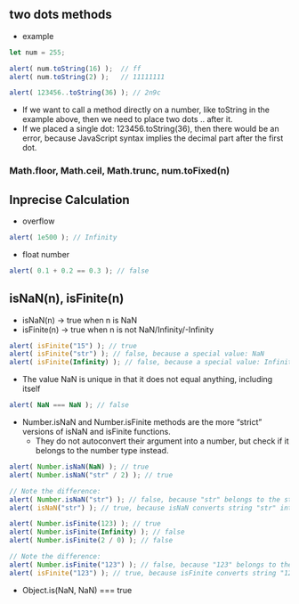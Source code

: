 ## two dots methods
- example
```javascript
let num = 255;

alert( num.toString(16) );  // ff
alert( num.toString(2) );   // 11111111

alert( 123456..toString(36) ); // 2n9c
```
- If we want to call a method directly on a number, like toString in the example above, then we need to place two dots .. after it.
- If we placed a single dot: 123456.toString(36), then there would be an error, because JavaScript syntax implies the decimal part after the first dot.

### Math.floor, Math.ceil, Math.trunc, num.toFixed(n)

## Inprecise Calculation
- overflow
```javascript
alert( 1e500 ); // Infinity
```
- float number
```javascript
alert( 0.1 + 0.2 == 0.3 ); // false
```

## isNaN(n), isFinite(n)
- isNaN(n) -> true when n is NaN
- isFinite(n) -> true when n is not NaN/Infinity/-Infinity
```javascript
alert( isFinite("15") ); // true
alert( isFinite("str") ); // false, because a special value: NaN
alert( isFinite(Infinity) ); // false, because a special value: Infinity
```
- The value NaN is unique in that it does not equal anything, including itself
```javascript
alert( NaN === NaN ); // false
```
- Number.isNaN and Number.isFinite methods are the more “strict” versions of isNaN and isFinite functions.
  - They do not autoconvert their argument into a number, but check if it belongs to the number type instead.
```javascript
alert( Number.isNaN(NaN) ); // true
alert( Number.isNaN("str" / 2) ); // true

// Note the difference:
alert( Number.isNaN("str") ); // false, because "str" belongs to the string type, not the number type
alert( isNaN("str") ); // true, because isNaN converts string "str" into a number and gets NaN as a result of this conversion
```
```javascript
alert( Number.isFinite(123) ); // true
alert( Number.isFinite(Infinity) ); // false
alert( Number.isFinite(2 / 0) ); // false

// Note the difference:
alert( Number.isFinite("123") ); // false, because "123" belongs to the string type, not the number type
alert( isFinite("123") ); // true, because isFinite converts string "123" into a number 123
```
- Object.is(NaN, NaN) === true
